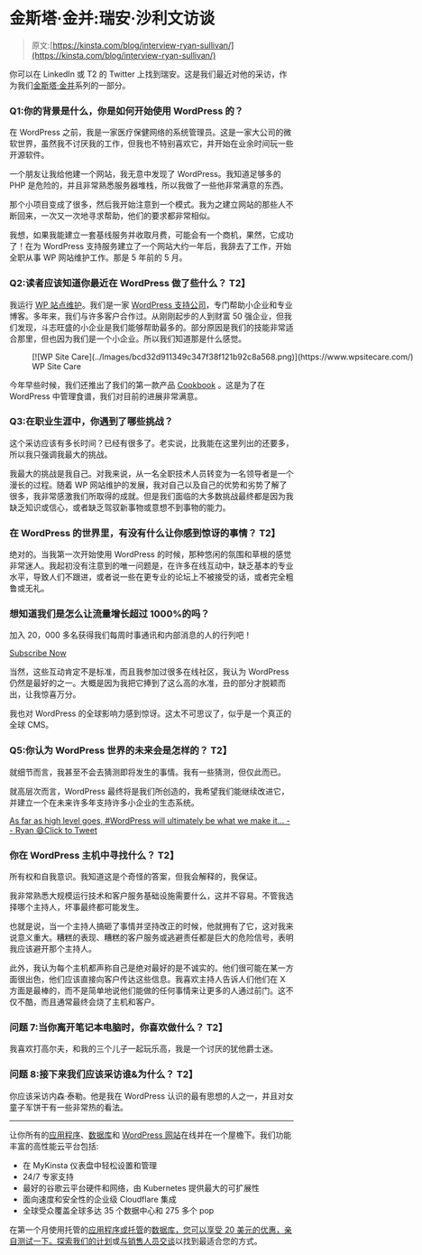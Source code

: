 # 金斯塔·金并:瑞安·沙利文访谈

> 原文:[https://kinsta.com/blog/interview-ryan-sullivan/](https://kinsta.com/blog/interview-ryan-sullivan/)

你可以在 LinkedIn 或 T2 的 Twitter 上找到瑞安。这是我们最近对他的采访，作为我们[金斯塔·金并](https://kinsta.com/?post_type=post&s=kingpin)系列的一部分。

### Q1:你的背景是什么，你是如何开始使用 WordPress 的？

在 WordPress 之前，我是一家医疗保健网络的系统管理员。这是一家大公司的微软世界，虽然我不讨厌我的工作，但我也不特别喜欢它，并开始在业余时间玩一些开源软件。

一个朋友让我给他建一个网站，我无意中发现了 WordPress。我知道足够多的 PHP 是危险的，并且非常熟悉服务器堆栈，所以我做了一些他非常满意的东西。

那个小项目变成了很多，然后我开始注意到一个模式。我为之建立网站的那些人不断回来，一次又一次地寻求帮助，他们的要求都非常相似。

我想，如果我能建立一套基线服务并收取月费，可能会有一个商机，果然，它成功了！在为 WordPress 支持服务建立了一个网站大约一年后，我辞去了工作，开始全职从事 WP 网站维护工作。那是 5 年前的 5 月。

### Q2:读者应该知道你最近在 WordPress 做了些什么？ **T2】**

我运行 [WP 站点维护](https://www.wpsitecare.com)。我们是一家 [WordPress 支持公司](https://kinsta.com/blog/wordpress-support/)，专门帮助小企业和专业博客。多年来，我们与许多客户合作过。从刚刚起步的人到财富 50 强企业，但我们发现，斗志旺盛的小企业是我们能够帮助最多的。部分原因是我们的技能非常适合那里，但也因为我们是一个小企业。所以我们知道那是什么感觉。

<figure id="attachment_12186" aria-describedby="caption-attachment-12186" style="width: 1387px" class="wp-caption aligncenter">[![WP Site Care](../Images/bcd32d911349c347f38f121b92c8a568.png)](https://www.wpsitecare.com/)

<figcaption id="caption-attachment-12186" class="wp-caption-text">WP Site Care</figcaption>

</figure>

今年早些时候，我们还推出了我们的第一款产品 [Cookbook](https://cookbookplugin.com/) 。这是为了在 WordPress 中管理食谱，我们对目前的进展非常满意。

### Q3:在职业生涯中，你遇到了哪些挑战？

这个采访应该有多长时间？已经有很多了。老实说，比我能在这里列出的还要多，所以我只强调我最大的挑战。

我最大的挑战是我自己。对我来说，从一名全职技术人员转变为一名领导者是一个漫长的过程。随着 WP 网站维护的发展，我对自己以及自己的优势和劣势了解了很多，我非常感激我们所取得的成就。但是我们面临的大多数挑战最终都是因为我缺乏知识或信心，或者缺乏驾驭新事物或意想不到事物的能力。

### 在 WordPress 的世界里，有没有什么让你感到惊讶的事情？ **T2】**

绝对的。当我第一次开始使用 WordPress 的时候，那种悠闲的氛围和草根的感觉非常迷人。我起初没有注意到的唯一问题是，在许多在线互动中，缺乏基本的专业水平，导致人们不跟进，或者说一些在更专业的论坛上不被接受的话，或者完全粗鲁或无礼。

 <dialog id="newsletter" class="dialog dialog has-dark-blue-background-color email-modal" aria-hidden="true">## 注册订阅时事通讯

<kinsta-form show-name="false" show-phone="false" show-website="false" show-company="false" show-disk-space="false" show-monthly-visits="false" show-number-of-websites="false" show-message="false" submit-button-text="Sign Up Now" submit-button-text-sending="Signing Up..." success-title="Thanks for subscribing!" success-message="Keep an eye out for our next newsletter." terms-template="newsletter" hubspot-source="subscribe_to_newsletter" submit-button-text-loading="Signing Up"></kinsta-form></dialog>

### 想知道我们是怎么让流量增长超过 1000%的吗？

加入 20，000 多名获得我们每周时事通讯和内部消息的人的行列吧！

[Subscribe Now](#newsletter)

当然，这些互动肯定不是标准，而且我参加过很多在线社区，我认为 WordPress 仍然是最好的之一。大概是因为我把它捧到了这么高的水准，丑的部分才脱颖而出，让我惊喜万分。

我也对 WordPress 的全球影响力感到惊讶。这太不可思议了，似乎是一个真正的全球 CMS。

### Q5:你认为 WordPress 世界的未来会是怎样的？ **T2】**

就细节而言，我甚至不会去猜测即将发生的事情。我有一些猜测，但仅此而已。

就高层次而言，WordPress 最终将是我们所创造的，我希望我们能继续改进它，并建立一个在未来许多年支持许多小企业的生态系统。

[As far as high level goes, #WordPress will ultimately be what we make it... -- Ryan 😄Click to Tweet](https://twitter.com/intent/tweet?url=https%3A%2F%2Fkinsta.com%2Fblog%2Finterview-ryan-sullivan%2F&via=kinsta&text=As+far+as+high+level+goes%2C+%23WordPress+will+ultimately+be+what+we+make+it...+--+Ryan+%F0%9F%98%84)

### 你在 WordPress 主机中寻找什么？ **T2】**

所有权和自我意识。我知道这是个奇怪的答案，但我会解释的，我保证。

我非常熟悉大规模运行技术和客户服务基础设施需要什么，这并不容易。不管我选择哪个主持人，坏事最终都可能发生。

也就是说，当一个主持人搞砸了事情并坚持改正的时候，他就拥有了它，这对我来说意义重大。糟糕的表现、糟糕的客户服务或逃避责任都是巨大的危险信号，表明我应该避开那个主持人。

此外，我认为每个主机都声称自己是绝对最好的是不诚实的。他们很可能在某一方面很出色，他们应该直接向客户传达这些信息。我喜欢主持人告诉人们他们在 X 方面是最棒的，而不是简单地说他们能做的任何事情来让更多的人通过前门。这不仅不酷，而且通常最终会烧了主机和客户。

### 问题 7:当你离开笔记本电脑时，你喜欢做什么？ **T2】**

我喜欢打高尔夫，和我的三个儿子一起玩乐高，我是一个讨厌的犹他爵士迷。

### 问题 8:接下来我们应该采访谁&为什么？ **T2】**

你应该采访内森·泰勒。他是我在 WordPress 认识的最有思想的人之一，并且对女童子军饼干有一些非常热的看法。

* * *

让你所有的[应用程序](https://kinsta.com/application-hosting/)、[数据库](https://kinsta.com/database-hosting/)和 [WordPress 网站](https://kinsta.com/wordpress-hosting/)在线并在一个屋檐下。我们功能丰富的高性能云平台包括:

*   在 MyKinsta 仪表盘中轻松设置和管理
*   24/7 专家支持
*   最好的谷歌云平台硬件和网络，由 Kubernetes 提供最大的可扩展性
*   面向速度和安全性的企业级 Cloudflare 集成
*   全球受众覆盖全球多达 35 个数据中心和 275 多个 pop

在第一个月使用托管的[应用程序或托管](https://kinsta.com/application-hosting/)的[数据库，您可以享受 20 美元的优惠，亲自测试一下。探索我们的](https://kinsta.com/database-hosting/)[计划](https://kinsta.com/plans/)或[与销售人员交谈](https://kinsta.com/contact-us/)以找到最适合您的方式。